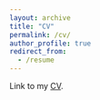 ```yaml
---
layout: archive
title: "CV"
permalink: /cv/
author_profile: true
redirect_from:
  - /resume
---
```


Link to my [CV](https://xavierxiao.github.io/files/CV_small.pdf).
